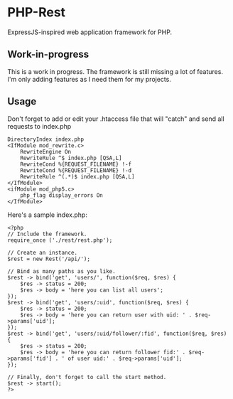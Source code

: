 # PHP-Rest

ExpressJS-inspired web application framework for PHP.

## Work-in-progress

This is a work in progress. The framework is still missing a lot of features. I'm only adding features as I need them for my projects.

## Usage

Don't forget to add or edit your .htaccess file that will "catch" and send all requests to index.php

	DirectoryIndex index.php
	<IfModule mod_rewrite.c>
		RewriteEngine On
		RewriteRule ^$ index.php [QSA,L]
		RewriteCond %{REQUEST_FILENAME} !-f
		RewriteCond %{REQUEST_FILENAME} !-d
		RewriteRule ^(.*)$ index.php [QSA,L]
	</IfModule>
	<ifModule mod_php5.c>
		php_flag display_errors On
	</IfModule>

Here's a sample index.php:

	<?php
	// Include the framework.
	require_once ('./rest/rest.php');

	// Create an instance.
	$rest = new Rest('/api/');

	// Bind as many paths as you like.
	$rest -> bind('get', 'users/', function($req, $res) {
		$res -> status = 200;
		$res -> body = 'here you can list all users';
	});
	$rest -> bind('get', 'users/:uid', function($req, $res) {
		$res -> status = 200;
		$res -> body = 'here you can return user with uid: ' . $req->params['uid'];
	});
	$rest -> bind('get', 'users/:uid/follower/:fid', function($req, $res) {
		$res -> status = 200;
		$res -> body = 'here you can return follower fid:' . $req->params['fid'] . ' of user uid:' . $req->params['uid'];
	});

	// Finally, don't forget to call the start method.
	$rest -> start();
	?>